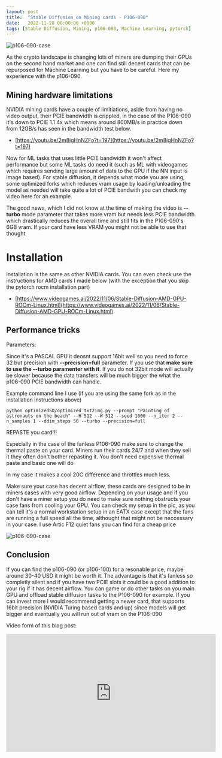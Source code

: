 ```yaml
---
layout: post
title:  "Stable Diffusion on Mining cards - P106-090"
date:   2022-11-28 00:00:00 +0000
tags: [Stable Diffusion, Mining, p106-090, Machine Learning, pytorch]
---
```



![p106-090-case](/assets/hardware/rx6700s/p106-090.jpg)


As the crypto landscape is changing lots of miners are dumping their GPUs on the second hand market and one can find still decent cards that can be repurposed for Machine Learning but you have to be careful. Here my experience with the p106-090.


## Mining hardware limitations

NVIDIA mining cards have a couple of limitiations, aside from having no video output, their PCIE bandwidth is crippled, in the case of the P106-090 it's down to PCIE 1.1 4x which means around 800MB/s in practice down from 12GB/s has seen in the bandwidth test below.

*   [https://youtu.be/2m8igHnNZFo?t=197](https://youtu.be/2m8igHnNZFo?t=197)


Now for ML tasks that uses little PCIE bandwidth it won't affect performance but some ML tasks do need it (such as ML with videogames which requires sending large amount of data to the GPU if the NN input is image based). For stable diffusion, it depends what mode you are using, some optimized forks which reduces vram usage by loading/unloading the model as needed will take quite a lot of PCIE bandwith you can check my video here for an example.


The good news, which I did not know at the time of making the video is **--turbo** mode parameter that takes more vram but needs less PCIE bandwidth which drastically reduces the overall time and still fits in the P106-090's 6GB vram. If your card have less VRAM you might not be able to use that thought

# Installation

Installation is the same as other NVIDIA cards. You can even check use the instructions for AMD cards I made below (with the exception that you skip the pytorch rocm installation part)

*   [https://www.videogames.ai/2022/11/06/Stable-Diffusion-AMD-GPU-ROCm-Linux.html](https://www.videogames.ai/2022/11/06/Stable-Diffusion-AMD-GPU-ROCm-Linux.html)

## Performance tricks

Parameters:

Since it's a PASCAL GPU it deosnt support 16bit  well so you need to force 32 but precision with **--precision=full** parameter. If you use that **make sure to use the --turbo paramenter with it**. If you do not 32bit mode will actually be slower because the data transfers will be much bigger the what the p106-090 PCIE bandwidth can handle.


Example command line I use (if you are using the same fork as in the installation instructions above)
```
python optimizedSD/optimized_txt2img.py --prompt "Painting of astronauts on the beach" --H 512 --W 512 --seed 1000 --n_iter 2 --n_samples 1 --ddim_steps 50 --turbo --precision=full  
```

REPASTE you card!!!

Especially in the case of the fanless P106-090 make sure to change  the thermal paste on your card. Miners run their cards 24/7 and when they sell it they often don't bother repasting it. You don't need expensive thermal paste and basic one will do

In my case it makes a cool 20C difference and throttles much less.

Make sure your case has decent airflow, these cards are designed to be in miners cases with very good airflow. Depending on your usage and if you don't have a miner setup you do need to make sure nothing obstructs your case fans from cooling your GPU. You can check my setup in the pic, as you can tell it's a normal workstation setup in an EATX case except that the fans are running a full speed all the time, althought that might not be neccessary in your case. I use Artic F12 quiet fans you can find for a cheap price

![p106-090-case](/assets/hardware/rx6700s/p106-090-case.jpg)

## Conclusion

If you can find the p106-090 (or p106-100) for a resonable price, maybe around 30-40 USD it might be worth it. The advantage is that it's fanless so completly silent and if you have two PCIE slots it could be a good addition to your rig if it has decent airflow. You can game or do other tasks on you main GPU and offload stable diffusion tasks to the P106-090 for example.
If you can invest more I would recommend getting a newer card, that supports 16bit precision (NVIDIA Turing based cards and up) since models will get bigger and eventually you will run out of vram on the P106-090




Video form of this blog post:
<iframe width="560" height="315" src="https://www.youtube.com/embed/2m8igHnNZFo" title="YouTube video player" frameborder="0" allow="accelerometer; autoplay; clipboard-write; encrypted-media; gyroscope; picture-in-picture" allowfullscreen></iframe>
